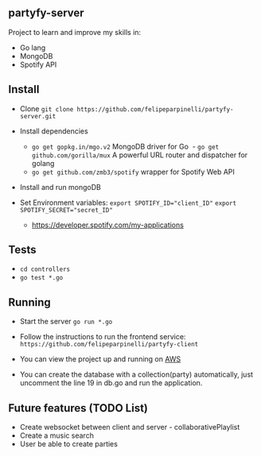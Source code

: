 ## partyfy-server

Project to learn and improve my skills in:
- Go lang
- MongoDB
- Spotify API

## Install

- Clone `git clone https://github.com/felipeparpinelli/partyfy-server.git`
- Install dependencies
  - `go get gopkg.in/mgo.v2` MongoDB driver for Go
  - `go get github.com/gorilla/mux` A powerful URL router and dispatcher for golang
  - `go get github.com/zmb3/spotify` wrapper for Spotify Web API

- Install and run mongoDB
- Set Environment variables:
`export SPOTIFY_ID="client_ID"`
`export SPOTIFY_SECRET="secret_ID"`
  - https://developer.spotify.com/my-applications

## Tests
- `cd controllers`
- `go test *.go`

## Running

- Start the server `go run *.go`

- Follow the instructions to run the frontend service: `https://github.com/felipeparpinelli/partyfy-client`

* You can view the project up and running on [AWS](http://ec2-34-205-81-9.compute-1.amazonaws.com:8080)

* You can create the database with a collection(party) automatically, just uncomment the line 19 in db.go and run the application.

## Future features (TODO List)

- Create websocket between client and server - collaborativePlaylist
- Create a music search
- User be able to create parties
